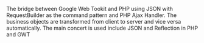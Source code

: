 The bridge between Google Web Tookit and PHP using JSON with RequestBuilder as the command pattern and PHP Ajax Handler.
The business objects are transformed from client to server and vice versa automatically.
The main concert is used include JSON and Reflection in PHP and GWT